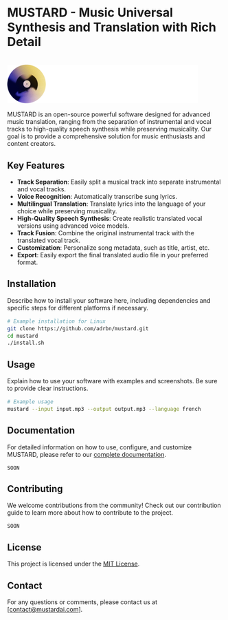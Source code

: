 # MUSTARD - Music Universal Synthesis and Translation with Rich Detail

<br>
<img src="assets/mustard_logo.png" alt="MUSTARD Logo" width="444">
<br>

MUSTARD is an open-source powerful software designed for advanced music translation, ranging from the separation of instrumental and vocal tracks to high-quality speech synthesis while preserving musicality. Our goal is to provide a comprehensive solution for music enthusiasts and content creators.

## Key Features

- **Track Separation**: Easily split a musical track into separate instrumental and vocal tracks.
- **Voice Recognition**: Automatically transcribe sung lyrics.
- **Multilingual Translation**: Translate lyrics into the language of your choice while preserving musicality.
- **High-Quality Speech Synthesis**: Create realistic translated vocal versions using advanced voice models.
- **Track Fusion**: Combine the original instrumental track with the translated vocal track.
- **Customization**: Personalize song metadata, such as title, artist, etc.
- **Export**: Easily export the final translated audio file in your preferred format.

## Installation

Describe how to install your software here, including dependencies and specific steps for different platforms if necessary.

```bash
# Example installation for Linux
git clone https://github.com/adrbn/mustard.git
cd mustard
./install.sh
```

## Usage

Explain how to use your software with examples and screenshots. Be sure to provide clear instructions.

```bash
# Example usage
mustard --input input.mp3 --output output.mp3 --language french
```

## Documentation

For detailed information on how to use, configure, and customize MUSTARD, please refer to our [complete documentation](link-to-docs).

```
SOON
```

## Contributing

We welcome contributions from the community! Check out our contribution guide to learn more about how to contribute to the project.

```
SOON
```

## License

This project is licensed under the [MIT License](LICENSE).

## Contact

For any questions or comments, please contact us at [contact@mustardai.com].
